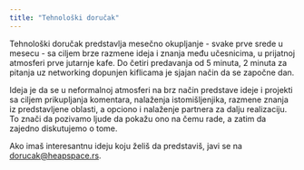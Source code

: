 ```yaml
---
title: "Tehnološki doručak"
---
```


Tehnološki doručak predstavlja mesečno okupljanje - svake prve srede u mesecu -
sa ciljem brze razmene ideja i znanja među učesnicima, u prijatnoj atmosferi prve jutarnje kafe.
Do četiri predavanja od 5 minuta, 2 minuta za pitanja uz networking dopunjen
kiflicama je sjajan način da se započne dan.

Ideja je da se u neformalnoj atmosferi na brz način predstave ideje i projekti
sa ciljem prikupljanja komentara, nalaženja istomišljenjika, razmene znanja iz
predstavljene oblasti, a opciono i nalaženje partnera za dalju realizaciju.
To znači da pozivamo ljude da pokažu ono na čemu rade, a zatim da zajedno diskutujemo o tome.

Ako imaš interesantnu ideju koju želiš da predstaviš, javi se na [dorucak@heapspace.rs](mailto:dorucak@heapspace.rs).